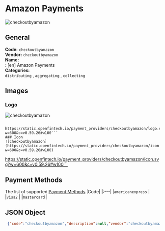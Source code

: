 # Amazon Payments 
![checkoutbyamazon](https://static.openfintech.io/payment_providers/checkoutbyamazon/logo.svg?w=600&c=v0.59.26#w100)  
## General 
**Code:** `checkoutbyamazon`  
**Vendor:** `checkoutbyamazon`  
**Name:**  
:	[en] Amazon Payments  
**Categories:**  
`distributing`  , `aggregating`  , `collecting`  
## Images 
### Logo 
![checkoutbyamazon](https://static.openfintech.io/payment_providers/checkoutbyamazon/logo.svg?w=600&c=v0.59.26#w100)  
```
 https://static.openfintech.io/payment_providers/checkoutbyamazon/logo.svg?w=600&c=v0.59.26#w100```  
### Icon 
![checkoutbyamazon](https://static.openfintech.io/payment_providers/checkoutbyamazon/icon.svg?w=600&c=v0.59.26#w100)  
```
 https://static.openfintech.io/payment_providers/checkoutbyamazon/icon.svg?w=600&c=v0.59.26#w100```  
## Payment Methods 
The list of supported  [Payment Methods](#) 
|Code| 
|:---| 
|`americanexpress` | 
|`visa2` | 
|`mastercard` | 
 
## JSON Object 
```json
 {"code":"checkoutbyamazon","description":null,"vendor":"checkoutbyamazon","categories":["distributing","aggregating","collecting"],"countries":null,"payment_method":["americanexpress","visa2","mastercard"],"payout_method":null,"metadata":{"about_payments_code":"checkoutbyamazon"},"name":{"en":"Amazon Payments"}}```  
